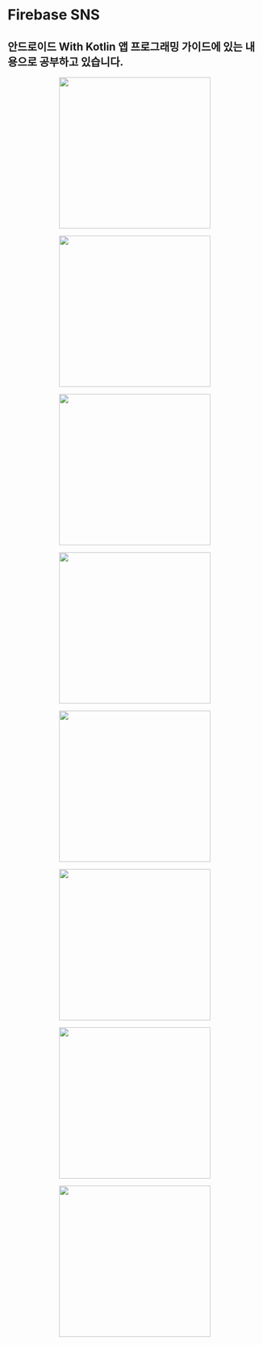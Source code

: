 # Firebase SNS
## 안드로이드 With Kotlin 앱 프로그래밍 가이드에 있는 내용으로 공부하고 있습니다.
<div>
  <p style="text-align: center;">
  <img weight = "300dp", height = "300dp" src="https://user-images.githubusercontent.com/51067267/80914184-f2631280-8d84-11ea-953b-0fc1da8ffdac.png">
  </p>
  <p align= "center">
  <img weight = "300dp", height = "300dp" src="https://user-images.githubusercontent.com/51067267/80914194-f727c680-8d84-11ea-8a56-fb975bf566fd.png">
  </p>
  <p align="center">
  <img weight = "300dp", height = "300dp" src="https://user-images.githubusercontent.com/51067267/80914186-f3943f80-8d84-11ea-93c6-3387a7353ffa.png">
  </p>
<p align="center">
  <img weight = "300dp", height = "300dp" src="https://user-images.githubusercontent.com/51067267/80914187-f42cd600-8d84-11ea-9f7f-b66bf59d33a7.png">
</p>
<p align="center">
  <img weight = "300dp", height = "300dp" src="https://user-images.githubusercontent.com/51067267/80914189-f4c56c80-8d84-11ea-9c73-0e8f016bb757.png">
</p>
<p align="center">
  <img weight = "300dp", height = "300dp" src="https://user-images.githubusercontent.com/51067267/80914190-f55e0300-8d84-11ea-9537-a6c1e51949e7.png">
</p>
  <p align="center">
  <img weight = "300dp", height = "300dp" src="https://user-images.githubusercontent.com/51067267/80914191-f5f69980-8d84-11ea-93ef-7b53448a41a0.png">
</p>
<p align="center">
  <img weight = "300dp", height = "300dp" src="https://user-images.githubusercontent.com/51067267/80914193-f68f3000-8d84-11ea-9985-48ed16131dd5.png">
</p>
  </div>
